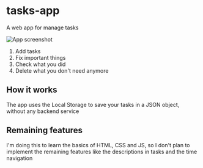 # tasks-app

A web app for manage tasks


![App screenshot](https://i.imgur.com/Reg1b8X.png)


1. Add tasks
2. Fix important things
3. Check what you did
4. Delete what you don't need anymore

## How it works

The app uses the Local Storage to save your tasks in a JSON object, without any backend service

## Remaining features

I'm doing this to learn the basics of HTML, CSS and JS, so I don't plan to implement the remaining features like the descriptions in tasks and the time navigation
